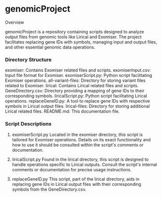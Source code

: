 # genomicProject

Overview

genomicProject is a repository containing scripts designed to analyze output files from genomic tools like Lirical and Exomiser. The project facilitates replacing gene IDs with symbols, managing input and output files, and other essential genomic data operations.

### Directory Structure

exomiser: Contains Exomiser related files and scripts.
exomiserInput.csv: Input file format for Exomiser.
exomiserScript.py: Python script facilitating Exomiser operations.
all-variant-files: Directory for storing variant files related to Exomiser.
lirical: Contains Lirical related files and scripts.
GeneDirectory.csv: Directory providing a mapping of gene IDs to their corresponding symbols.
liricalScript.py: Python script facilitating Lirical operations.
replaceGeneID.py: A tool to replace gene IDs with respective symbols in Lirical output files.
lirical-files: Directory for storing additional Lirical related files.
README.md: This documentation file.

### Script Descriptions

1. exomiserScript.py
Located in the exomiser directory, this script is tailored for Exomiser operations. Details on its exact functionality and how to use it should be consulted within the script's comments or documentation.

2. liricalScript.py
Found in the lirical directory, this script is designed to handle operations specific to Lirical outputs. Consult the script's internal comments or documentation for precise usage instructions.

3. replaceGeneID.py
This script, part of the lirical directory, aids in replacing gene IDs in Lirical output files with their corresponding symbols from the GeneDirectory.csv.
